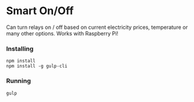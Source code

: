 # Smart On/Off

Can turn relays on / off based on current electricity prices, temperature or many other options. Works with Raspberry Pi!

### Installing
```
npm install
npm install -g gulp-cli
```
### Running
```
gulp
```
